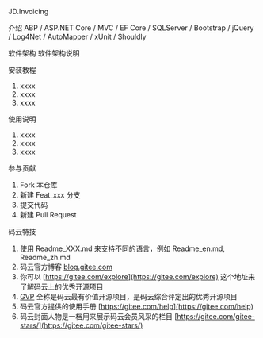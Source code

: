 JD.Invoicing

介绍
ABP / ASP.NET Core / MVC / EF Core / SQLServer / Bootstrap / jQuery / Log4Net / AutoMapper / xUnit / Shouldly

软件架构
软件架构说明

安装教程

1. xxxx
2. xxxx
3. xxxx

使用说明

1. xxxx
2. xxxx
3. xxxx

参与贡献

1. Fork 本仓库
2. 新建 Feat_xxx 分支
3. 提交代码
4. 新建 Pull Request


码云特技

1. 使用 Readme\_XXX.md 来支持不同的语言，例如 Readme\_en.md, Readme\_zh.md
2. 码云官方博客 [blog.gitee.com](https://blog.gitee.com)
3. 你可以 [https://gitee.com/explore](https://gitee.com/explore) 这个地址来了解码云上的优秀开源项目
4. [GVP](https://gitee.com/gvp) 全称是码云最有价值开源项目，是码云综合评定出的优秀开源项目
5. 码云官方提供的使用手册 [https://gitee.com/help](https://gitee.com/help)
6. 码云封面人物是一档用来展示码云会员风采的栏目 [https://gitee.com/gitee-stars/](https://gitee.com/gitee-stars/)